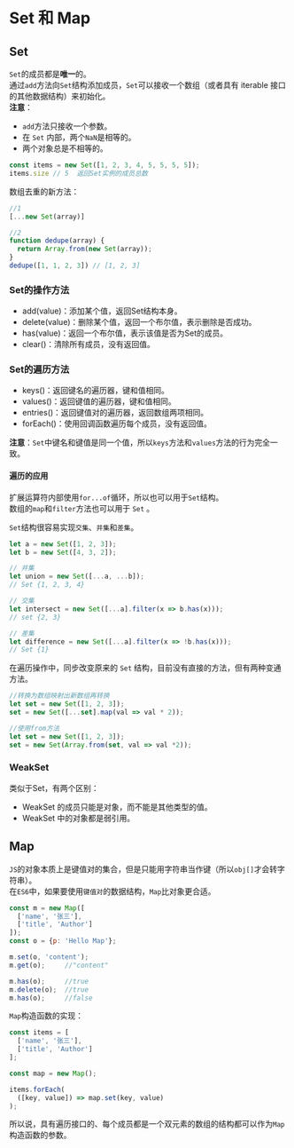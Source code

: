 # Set 和 Map

## Set
`Set`的成员都是**唯一**的。  
通过`add`方法向`Set`结构添加成员，`Set`可以接收一个数组（或者具有 iterable 接口的其他数据结构）来初始化。  
**注意**：  
- `add`方法只接收一个参数。
- 在 `Set` 内部，两个`NaN`是相等的。
- 两个对象总是不相等的。
```javascript
const items = new Set([1, 2, 3, 4, 5, 5, 5, 5]);
items.size // 5  返回Set实例的成员总数
```

数组去重的新方法：
```javascript
//1
[...new Set(array)]

//2
function dedupe(array) {
  return Array.from(new Set(array));
}
dedupe([1, 1, 2, 3]) // [1, 2, 3]
```

### Set的操作方法
- add(value)：添加某个值，返回Set结构本身。
- delete(value)：删除某个值，返回一个布尔值，表示删除是否成功。
- has(value)：返回一个布尔值，表示该值是否为Set的成员。
- clear()：清除所有成员，没有返回值。

### Set的遍历方法
- keys()：返回键名的遍历器，键和值相同。
- values()：返回键值的遍历器，键和值相同。
- entries()：返回键值对的遍历器，返回数组两项相同。
- forEach()：使用回调函数遍历每个成员，没有返回值。

**注意**：`Set`中键名和键值是同一个值，所以`keys`方法和`values`方法的行为完全一致。

#### 遍历的应用
扩展运算符内部使用`for...of`循环，所以也可以用于`Set`结构。  
数组的`map`和`filter`方法也可以用于 `Set` 。  
  
`Set`结构很容易实现`交集`、`并集`和`差集`。
```javascript
let a = new Set([1, 2, 3]);
let b = new Set([4, 3, 2]);

// 并集
let union = new Set([...a, ...b]);
// Set {1, 2, 3, 4}

// 交集
let intersect = new Set([...a].filter(x => b.has(x)));
// set {2, 3}

// 差集
let difference = new Set([...a].filter(x => !b.has(x)));
// Set {1}
```
在遍历操作中，同步改变原来的 `Set` 结构，目前没有直接的方法，但有两种变通方法。
```javascript
//转换为数组映射出新数组再转换
let set = new Set([1, 2, 3]);
set = new Set([...set].map(val => val * 2));

//使用from方法
let set = new Set([1, 2, 3]);
set = new Set(Array.from(set, val => val *2));
```

### WeakSet
类似于Set，有两个区别：
- WeakSet 的成员只能是对象，而不能是其他类型的值。
- WeakSet 中的对象都是弱引用。


## Map

`JS`的对象本质上是键值对的集合，但是只能用字符串当作键（所以`obj[]`才会转字符串）。  
在`ES6`中，如果要使用`键值对`的数据结构，`Map`比对象更合适。

```javascript
const m = new Map([
  ['name', '张三'],
  ['title', 'Author']
]);
const o = {p: 'Hello Map'};

m.set(o, 'content');
m.get(o);     //"content"

m.has(o);     //true
m.delete(o);  //true
m.has(o);     //false
```

`Map`构造函数的实现：
```javascript
const items = [
  ['name', '张三'],
  ['title', 'Author']
];

const map = new Map();

items.forEach(
  ([key, value]) => map.set(key, value)
);
```
所以说，具有遍历接口的、每个成员都是一个双元素的数组的结构都可以作为`Map`构造函数的参数。

